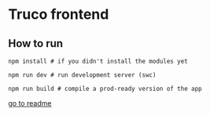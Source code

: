 # Truco frontend

## How to run

```shell
npm install # if you didn't install the modules yet

npm run dev # run development server (swc)

npm run build # compile a prod-ready version of the app
```

[go to readme](../README.md)
